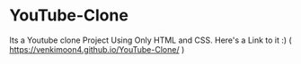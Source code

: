 # YouTube-Clone
Its a Youtube clone Project Using Only HTML and CSS.
Here's a Link to it :) ( https://venkimoon4.github.io/YouTube-Clone/ )


